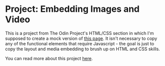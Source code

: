 # Project: Embedding Images and Video

This is a project from The Odin Project's HTML/CSS section in which I'm supposed to create a mock version of [this page](https://www.youtube.com/watch?v=V74l_zS1x8E). It isn't necessary to copy any of the functional elements that require Javascript - the goal is just to copy the layout and media embedding to brush up on HTML and CSS skills.

You can read more about this project [here](https://www.theodinproject.com/paths/full-stack-ruby-on-rails/courses/html-and-css/lessons/embedding-images-and-video).
